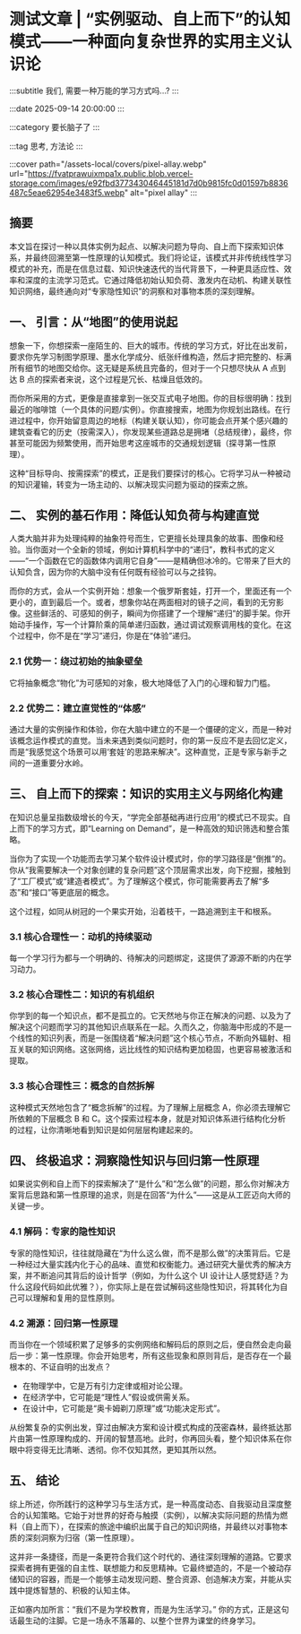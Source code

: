 # 测试文章 | “实例驱动、自上而下”的认知模式——一种面向复杂世界的实用主义认识论

:::subtitle
我们, 需要一种万能的学习方式吗...?
:::

:::date
2025-09-14 20:00:00
:::

:::category
要长脑子了
:::

:::tag
思考, 方法论
:::

:::cover
path="/assets-local/covers/pixel-allay.webp"
url="https://fvatprawuixmpa1x.public.blob.vercel-storage.com/images/e92fbd377343046445181d7d0b9815fc0d01597b8836487c5eae62954e3483f5.webp"
alt="pixel allay"
:::

## 摘要

本文旨在探讨一种以具体实例为起点、以解决问题为导向、自上而下探索知识体系，并最终回溯至第一性原理的认知模式。我们将论证，该模式并非传统线性学习模式的补充，而是在信息过载、知识快速迭代的当代背景下，一种更具适应性、效率和深度的主流学习范式。它通过降低初始认知负荷、激发内在动机、构建关联性知识网络，最终通向对“专家隐性知识”的洞察和对事物本质的深刻理解。

## 一、 引言：从“地图”的使用说起

想象一下，你想探索一座陌生的、巨大的城市。传统的学习方式，好比在出发前，要求你先学习制图学原理、墨水化学成分、纸张纤维构造，然后才把完整的、标满所有细节的地图交给你。这无疑是系统且完备的，但对于一个只想尽快从 A 点到达 B 点的探索者来说，这个过程是冗长、枯燥且低效的。

而你所采用的方式，更像是直接拿到一张交互式电子地图。你的目标很明确：找到最近的咖啡馆（一个具体的问题/实例）。你直接搜索，地图为你规划出路线。在行进过程中，你开始留意周边的地标（构建关联认知），你可能会点开某个感兴趣的建筑查看它的历史（按需深入），你发现某些道路总是拥堵（总结规律），最终，你甚至可能因为频繁使用，而开始思考这座城市的交通规划逻辑（探寻第一性原理）。

这种“目标导向、按需探索”的模式，正是我们要探讨的核心。它将学习从一种被动的知识灌输，转变为一场主动的、以解决现实问题为驱动的探索之旅。

## 二、 实例的基石作用：降低认知负荷与构建直觉

人类大脑并非为处理纯粹的抽象符号而生，它更擅长处理具象的故事、图像和经验。当你面对一个全新的领域，例如计算机科学中的“递归”，教科书式的定义——“一个函数在它的函数体内调用它自身”——是精确但冰冷的。它带来了巨大的认知负含，因为你的大脑中没有任何既有经验可以与之挂钩。

而你的方式，会从一个实例开始：想象一个俄罗斯套娃，打开一个，里面还有一个更小的，直到最后一个。或者，想象你站在两面相对的镜子之间，看到的无穷影像。这些鲜活的、可感知的例子，瞬间为你搭建了一个理解“递归”的脚手架。你开始动手操作，写一个计算阶乘的简单递归函数，通过调试观察调用栈的变化。在这个过程中，你不是在“学习”递归，你是在“体验”递归。

### 2.1 优势一：绕过初始的抽象壁垒

它将抽象概念“物化”为可感知的对象，极大地降低了入门的心理和智力门槛。

### 2.2 优势二：建立直觉性的“体感”

通过大量的实例操作和体验，你在大脑中建立的不是一个僵硬的定义，而是一种对该概念运作模式的直觉。当未来遇到类似问题时，你的第一反应不是去回忆定义，而是“我感觉这个场景可以用‘套娃’的思路来解决”。这种直觉，正是专家与新手之间的一道重要分水岭。

## 三、 自上而下的探索：知识的实用主义与网络化构建

在知识总量呈指数级增长的今天，“学完全部基础再进行应用”的模式已不现实。自上而下的学习方式，即“Learning on Demand”，是一种高效的知识筛选和整合策略。

当你为了实现一个功能而去学习某个软件设计模式时，你的学习路径是“倒推”的。你从“我需要解决一个对象创建的复杂问题”这个顶层需求出发，向下挖掘，接触到了“工厂模式”或“建造者模式”。为了理解这个模式，你可能需要再去了解“多态”和“接口”等更底层的概念。

这个过程，如同从树冠的一个果实开始，沿着枝干，一路追溯到主干和根系。

### 3.1 核心合理性一：动机的持续驱动

每一个学习行为都与一个明确的、待解决的问题绑定，这提供了源源不断的内在学习动力。

### 3.2 核心合理性二：知识的有机组织

你学到的每一个知识点，都不是孤立的。它天然地与你正在解决的问题、以及为了解决这个问题而学习的其他知识点联系在一起。久而久之，你脑海中形成的不是一个线性的知识列表，而是一张围绕着“解决问题”这个核心节点，不断向外辐射、相互关联的知识网络。这张网络，远比线性的知识结构更加稳固，也更容易被激活和提取。

### 3.3 核心合理性三：概念的自然拆解

这种模式天然地包含了“概念拆解”的过程。为了理解上层概念 A，你必须去理解它所依赖的下层概念 B 和 C。这个探索过程本身，就是对知识体系进行结构化分析的过程，让你清晰地看到知识是如何层层构建起来的。

## 四、 终极追求：洞察隐性知识与回归第一性原理

如果说实例和自上而下的探索解决了“是什么”和“怎么做”的问题，那么你对解决方案背后思路和第一性原理的追求，则是在回答“为什么”——这是从工匠迈向大师的关键一步。

### 4.1 解码：专家的隐性知识

专家的隐性知识，往往就隐藏在“为什么这么做，而不是那么做”的决策背后。它是一种经过大量实践内化于心的品味、直觉和权衡能力。通过研究大量优秀的解决方案，并不断追问其背后的设计哲学（例如，为什么这个 UI 设计让人感觉舒适？为什么这段代码如此优雅？），你实际上是在尝试解码这些隐性知识，将其转化为自己可以理解和复用的显性原则。

### 4.2 溯源：回归第一性原理

而当你在一个领域积累了足够多的实例网络和解码后的原则之后，便自然会走向最后一步：第一性原理。你会开始思考，所有这些现象和原则背后，是否存在一个最根本的、不证自明的出发点？

- 在物理学中，它是万有引力定律或相对论公理。
- 在经济学中，它可能是“理性人”假设或供需关系。
- 在设计中，它可能是“奥卡姆剃刀原理”或“功能决定形式”。

从纷繁复杂的实例出发，穿过由解决方案和设计模式构成的茂密森林，最终抵达那片由第一性原理构成的、开阔的智慧高地。此时，你再回头看，整个知识体系在你眼中将变得无比清晰、透彻。你不仅知其然，更知其所以然。

## 五、 结论

综上所述，你所践行的这种学习与生活方式，是一种高度动态、自我驱动且深度整合的认知策略。它始于对世界的好奇与触摸（实例），以解决实际问题的热情为燃料（自上而下），在探索的旅途中编织出属于自己的知识网络，并最终以对事物本质的深刻洞察为归宿（第一性原理）。

这并非一条捷径，而是一条更符合我们这个时代的、通往深刻理解的道路。它要求探索者拥有更强的自主性、联想能力和反思精神。它最终塑造的，不是一个被动存储知识的容器，而是一个能够主动发现问题、整合资源、创造解决方案，并能从实践中提炼智慧的、积极的认知主体。

正如塞内加所言：“我们不是为学校教育，而是为生活学习。” 你的方式，正是这句话最生动的注脚。它是一场永不落幕的、以整个世界为课堂的终身学习。
